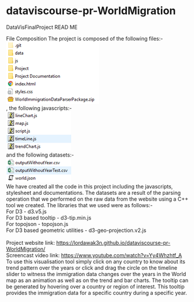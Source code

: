# dataviscourse-pr-WorldMigration
DataVisFinalProject
READ ME

File Composition
The project is composed of the following files:- <br />
![alt text](https://github.com/lordawak3n/dataviscourse-pr-WorldMigration/blob/master/ReadmeImages/s1.PNG)
<br />, the following javascripts:-<br />
![alt text](https://github.com/lordawak3n/dataviscourse-pr-WorldMigration/blob/master/ReadmeImages/s2.PNG)
<br />and the following datasets:-<br />
![alt text](https://github.com/lordawak3n/dataviscourse-pr-WorldMigration/blob/master/ReadmeImages/s3.PNG)
<br />
We have created all the code in this project including the javascripts, stylesheet and documentations. The datasets are a result of the parsing operation that we performed on the raw data from the website using a C++ tool we created. The libraries that we used were as follows:-<br />
For D3 - d3.v5.js<br />
For D3 based tooltip - d3-tip.min.js<br />
For topojson - topojson.js<br />
For D3 based geometric utilities - d3-geo-projection.v2.js<br />
<br />
Project website link: https://lordawak3n.github.io/dataviscourse-pr-WorldMigration/ 
<br />
Screencast video link: https://www.youtube.com/watch?v=Yy4Whzhtf_A
<br />
To use this visualisation tool simply click on any country to know about its trend pattern over the years or click and drag the circle on the timeline slider to witness the immigration data changes over the years in the World map as an animation as well as on the trend and bar charts. The tooltip can be generated by hovering over a country or region of interest. This tooltip provides the immigration data for a specific country during a specific year.
